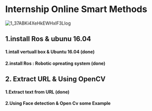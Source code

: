 # Internship Online Smart Methods 

![1_37ABKi4XeHkEWHxlF3LIog](https://user-images.githubusercontent.com/62897025/85574504-d6e9ea80-b604-11ea-9eee-5fb5972cb1e1.gif)


## 1.install Ros & ubunu 16.04

#### 1.intall vertuall box & Ubuntu 16.04 (done)

#### 2.install Ros : Robotic opreating system (done)

## 2. Extract URL & Using OpenCV

#### 1.Extract text from URL (done)

#### 2.Using Face detection & Open Cv some Example


